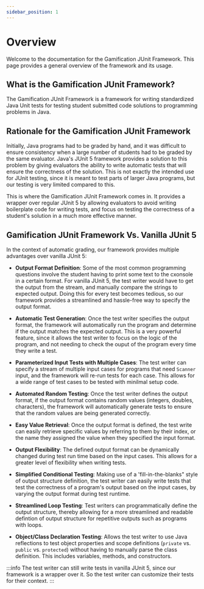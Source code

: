```yaml
---
sidebar_position: 1
---
```

# Overview

Welcome to the documentation for the Gamification JUnit Framework. This page provides a general overview of the framework and its usage.

## What is the Gamification JUnit Framework?

The Gamification JUnit Framework is a framework for writing standardized Java Unit tests for testing student submitted code solutions to programming problems in Java.

## Rationale for the Gamification JUnit Framework

Initially, Java programs had to be graded by hand, and it was difficult to ensure consistency when a large number of students had to be graded by the same evaluator. Java's JUnit 5 framework provides a solution to this problem by giving evaluators the ability to write automatic tests that will ensure the correctness of the solution. This is not exactly the intended use for JUnit testing, since it is meant to test parts of larger Java programs, but our testing is very limited compared to this.

This is where the Gamification JUnit Framework comes in. It provides a wrapper over regular JUnit 5 by allowing evaluators to avoid writing boilerplate code for writing tests, and focus on testing the correctness of a student's solution in a much more effective manner.

## Gamification JUnit Framework Vs. Vanilla JUnit 5

In the context of automatic grading, our framework provides multiple advantages over vanilla JUnit 5:

- **Output Format Definition**: Some of the most common programming questions involve the student having to print some text to the cxonsole in a certain format. For vanilla JUnit 5, the test writer would have to get the output from the stream, and manually compare the strings to expected output. Doing this for every test becomes tedious, so our framework provides a streamlined and hassle-free way to specify the output format.

- **Automatic Test Generation**: Once the test writer specifies the output format, the framework will automatically run the program and determine if the output matches the expected output. This is a very powerful feature, since it allows the test writer to focus on the logic of the program, and not needing to check the ouput of the program every time they write a test.

- **Parameterized Input Tests with Multiple Cases**: The test writer can specify a stream of multiple input cases for programs that need `Scanner` input, and the framework will re-run tests for each case. This allows for a wide range of test cases to be tested with minilmal setup code.

- **Automated Random Testing**: Once the test writer defines the output format, if the output format contains random values (integers, doubles, characters), the framework will automatically generate tests to ensure that the random values are being generated correctly.

- **Easy Value Retrieval**: Once the output format is defined, the test write can easily retrieve specific values by referring to them by their index, or the name they assigned the value when they specified the input format.

- **Output Flexibility**: The defined output format can be dynamically changed during test run time based on the input cases. This allows for a greater level of flexibility when writing tests.

- **Simplified Conditional Testing**: Making use of a 'fill-in-the-blanks" style of output structure definition, the test writer can easily write tests that test the correctness of a program's output based on the input cases, by varying the output format during test runtime.

- **Streamlined Loop Testing**: Test writers can programmatically define the output structure, thereby allowing for a more streamlined and readable defintion of output structure for repetitive outputs such as programs with loops.

- **Object/Class Declaration Testing**: Allows the test writer to use Java reflections to test object properties and scope definitions (`private` vs. `public` vs. `protected`) without having to manually parse the class definition. This includes variables, methods, and constructors.

:::info
The test writer can still write tests in vanilla JUnit 5, since our framework is a wrapper over it. So the test writer can customize their tests for their context.
:::
